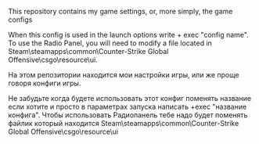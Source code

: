 This repository contains my game settings, or, more simply, the game configs

When this config is used in the launch options write + exec "config name". To use the Radio Panel, you will need to modify a file located in Steam\steamapps\common\Counter-Strike Global Offensive\csgo\resource\ui.

На этом репозитории находится мои настройки игры, или же проще говоря конфиги игры.

Не забудьте когда будете использовать этот конфиг поменять название если хотите и просто в параметрах запуска написать +exec "название конфига".
Чтобы использовать Радиопанель тебе надо будет поменять файлик который находится Steam\steamapps\common\Counter-Strike Global Offensive\csgo\resource\ui
